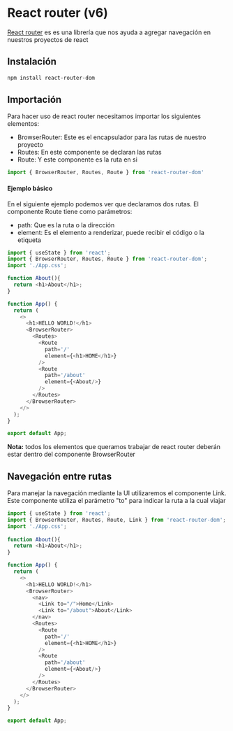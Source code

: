 # **React router (v6)**

[React router](https://reactrouter.com/home) es es una librería que nos ayuda a agregar navegación en nuestros proyectos de react


## **Instalación**

```bash
npm install react-router-dom
```


## **Importación**

Para hacer uso de react router necesitamos importar los siguientes elementos:
* BrowserRouter: Este es el encapsulador para las rutas de nuestro proyecto
* Routes: En este componente se declaran las rutas
* Route: Y este componente es la ruta en si

```javascript
import { BrowserRouter, Routes, Route } from 'react-router-dom'
```

#### **Ejemplo básico**

En el siguiente ejemplo podemos ver que declaramos dos rutas. 
El componente Route tiene como parámetros:
* path: Que es la ruta o la dirección
* element: Es el elemento a renderizar, puede recibir el código o la etiqueta 

```javascript
import { useState } from 'react';
import { BrowserRouter, Routes, Route } from 'react-router-dom';
import './App.css';

function About(){
  return <h1>About</h1>;
}

function App() {
  return (
    <>
      <h1>HELLO WORLD!</h1>
      <BrowserRouter>
        <Routes>
          <Route
            path='/'
            element={<h1>HOME</h1>}
          />
          <Route
            path='/about'
            element={<About/>}
          />
        </Routes>
      </BrowserRouter>
    </>
  );
} 

export default App;
```

**Nota:** todos los elementos que queramos trabajar de react router deberán estar dentro del componente BrowserRouter


## **Navegación entre rutas**

Para manejar la navegación mediante la UI utilizaremos el componente Link. Este componente utiliza el parámetro "to" para indicar la ruta a la cual viajar

```javascript
import { useState } from 'react';
import { BrowserRouter, Routes, Route, Link } from 'react-router-dom';
import './App.css';
  
function About(){
  return <h1>About</h1>;
}

function App() {
  return (
    <>
      <h1>HELLO WORLD!</h1>
      <BrowserRouter>
        <nav>
          <Link to="/">Home</Link>
          <Link to="/about">About</Link>
        </nav>
        <Routes>
          <Route
            path='/'
            element={<h1>HOME</h1>}
          />
          <Route
            path='/about'
            element={<About/>}
          />
        </Routes>
      </BrowserRouter>
    </>
  );
}

export default App;
```


